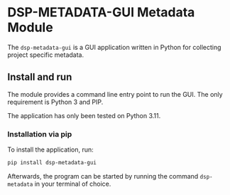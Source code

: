 # DSP-METADATA-GUI Metadata Module

The `dsp-metadata-gui` is a GUI application written in Python for collecting project specific metadata.


## Install and run

The module provides a command line entry point to run the GUI. The only requirement is Python 3 and PIP.

The application has only been tested on Python 3.11.


### Installation via pip

To install the application, run:

```bash
pip install dsp-metadata-gui
```

Afterwards, the program can be started by running the command `dsp-metadata` in your terminal of choice.


<!-- 

## Usage

### Collecting Metadata

The application is divided into two windows:

1. The main window lets you organize a list of projects, for which you can collect metadata. Several actions can be performed with projects, e.g. editing or exporting the project.

2. When editing a project, in the project window, the actual metadata can be added, modified and saved.

To add a project, you will need the project short code, which is assigned to you by the DaSCH Client Services.  
A project is always associated with a folder on your local machine. If any files should be included with the metadata import, these files must be within that folder.
Once all metadata are added and valid, and the overall RDF graph of the metadata set validates against the ontology, the project can be exported for upload to the DSP.

All data is locally stored in the file `~/DaSCH/config/repos.data`. for more detail, see [here](https://dasch-swiss.github.io/dsp-metadata-gui/list_view/#local-data-storage).



### Conversion to V2

The metadata generated by the application conforms to the first version of the data model for metadata.  
This corresponds to the data that can currently be viewed in the [DaSCH Metadata Browser](https://meta.dasch.swiss).

The initial data model will eventually be replaced by the model V2 which introduces major improvements.  
Metadata V2 will eventually be collected directly in the web interface rather than in this python application.  
In the mean time until the web interface for editing metadata is implemented, this application provides a script to automatically convert V1 `.ttl` files into V2 `.json` files.

> NB: The conversion can not be fully automated, as the model V2 is more rich in information than V1.  
> For convenience, the conversion adds the string `XX` wherever the output can not be determined with sufficient confidence. __Please check those instances manually.__  
> The conversion also does some "guessing" work, as e.g. the language of literal values or the display text for URLs. If the output can be determined with a sufficient level of confidence, the conversion will ___not___ add `XX`. __However it is still advisable to check the entirety of the output for potential errors.__

V2 JSON metadata can again be converted to V2 RDF metadata, using another script. This should not require any additional data cleaning.

The most important changes from V1 to V2 include the following additions:

- Support for multi-language literals

- `howToCite` on project level

- `country` property for addresses

- Creation and modification timestamps

- JSON schema validation




## Development

### Development Environment

#### Pipenv

Use `pipenv` for a seamless development experience.  
In order to have both dependencies and dev-dependencies installed from the `Pipfile`, set up the virtual environment running
```
pipenv instal --dev
```

`pipenv` will manage dependencies as well as a virtual environment. To install packages, use
```
pipenv install <package-name>
```

To create `requirements.txt`, run 
```
pipenv lock -r > requirements.txt
```

To bring `setup.py` up to date, run
```
pipenv run pipenv-setup sync
```

#### GNU Make

`GNU Make` is used to automatize most tasks.  
Run `make help` for info on the available targets.

__Note:__ All make targets - except `make run` - should be run from within the `pipenv` shell:  
Either by running
```
pipenv run make <target-name>
```
or by opening a virtual pipenv shell by running
```
pipenv shell
make <target-name>
...
exit
```


### Documentation

The documentation is created using `mkdocs` and `mkdocstrings` with `markdown_include.include`. To create the documentation, make sure to install all of these, using pip.

To serve the documentation locally, run `make doc`. To deploy the documentation to github pages, run `make deploy-doc`.

 -->
